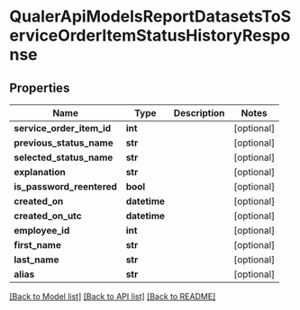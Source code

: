 # QualerApiModelsReportDatasetsToServiceOrderItemStatusHistoryResponse

## Properties
Name | Type | Description | Notes
------------ | ------------- | ------------- | -------------
**service_order_item_id** | **int** |  | [optional] 
**previous_status_name** | **str** |  | [optional] 
**selected_status_name** | **str** |  | [optional] 
**explanation** | **str** |  | [optional] 
**is_password_reentered** | **bool** |  | [optional] 
**created_on** | **datetime** |  | [optional] 
**created_on_utc** | **datetime** |  | [optional] 
**employee_id** | **int** |  | [optional] 
**first_name** | **str** |  | [optional] 
**last_name** | **str** |  | [optional] 
**alias** | **str** |  | [optional] 

[[Back to Model list]](../README.md#documentation-for-models) [[Back to API list]](../README.md#documentation-for-api-endpoints) [[Back to README]](../README.md)


